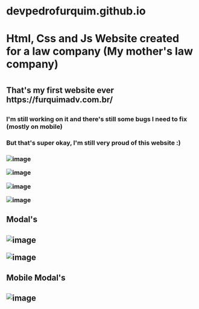 # devpedrofurquim.github.io

<h1>Html, Css and Js Website created for a law company (My mother's law company)<h1>
  <h2>That's my first website ever https://furquimadv.com.br/<h2>
    <h3> I'm still working on it and there's still some bugs I need to fix (mostly on mobile)<h3>
    <h3> But that's super okay, I'm still very proud of this website :)<h3>
                                                                                            

![image](https://user-images.githubusercontent.com/106090151/171903520-d0c61160-bf45-49e7-9875-ca0e7696da32.png)

![image](https://user-images.githubusercontent.com/106090151/171903792-9290b95a-8159-4897-85cb-403b643e4ae4.png)

![image](https://user-images.githubusercontent.com/106090151/171903877-3d1e358b-3906-4ba5-aab4-7e887114fb63.png)

![image](https://user-images.githubusercontent.com/106090151/171904775-ab84a7d1-eb48-4f39-89af-3795fd852d84.png)

<h2>Modal's<h2>
  
![image](https://user-images.githubusercontent.com/106090151/171904954-fed26c81-2109-4a2c-a9c8-be5517cad1d6.png)

![image](https://user-images.githubusercontent.com/106090151/171905081-05f554f8-229b-4c38-92b5-cf8326de2662.png)

<h2>Mobile Modal's<h2>
  
![image](https://user-images.githubusercontent.com/106090151/171905328-35ad8d2e-7b0a-4bb9-8621-bf268ff87afe.png)



